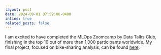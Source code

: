```yaml
---
layout: post
date: 2024-09-01 07:59:00-0400
inline: true
related_posts: false
---
```


I am excited to have completed the MLOps Zoomcamp by Data Talks Club, finishing in the top 10 out of more than 1,000 participants worldwide. My final project, focused on bike-sharing analysis, can be found [here](https://github.com/kachiann/project-mlops).
